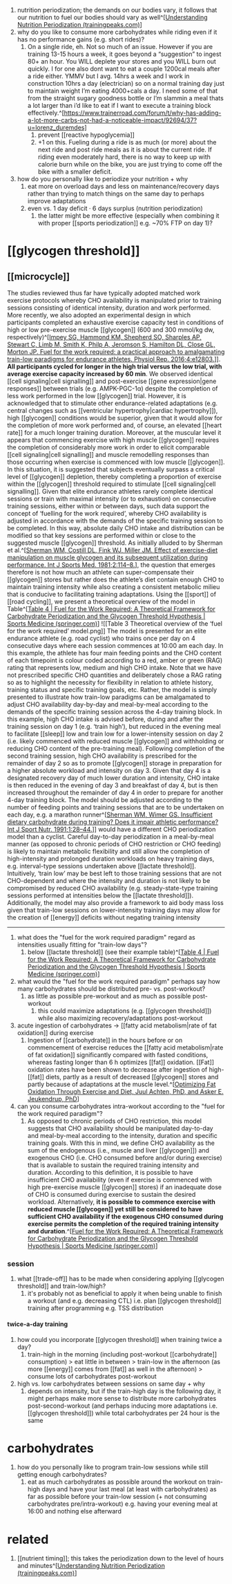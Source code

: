 1. nutrition periodization; the demands on our bodies vary, it follows that our nutrition to fuel our bodies should vary as well^[[Understanding Nutrition Periodization (trainingpeaks.com)](https://www.trainingpeaks.com/blog/understanding-nutrition-periodization/)]
2. why do you like to consume more carbohydrates while riding even if it has no performance gains (e.g. short rides)?
	1. On a single ride, eh. Not so much of an issue. However if you are training 13-15 hours a week, it goes beyond a “suggestion” to ingest 80+ an hour. You WILL deplete your stores and you WILL burn out quickly. I for one also dont want to eat a couple 1200cal meals after a ride either. YMMV but I avg. 14hrs a week and I work in construction 10hrs a day (electrician) so on a normal training day just to maintain weight I’m eating 4000+cals a day. I need some of that from the straight sugary goodness bottle or I’m slammin a meal thats a lot larger than i’d like to eat if I want to execute a training block effectively.^[https://www.trainerroad.com/forum/t/why-has-adding-a-lot-more-carbs-not-had-a-noticeable-impact/92694/37?u=lorenz_duremdes]
		1. prevent [[reactive hypoglycemia]]
		2. +1 on this. Fueling during a ride is as much (or more) about the next ride and post ride meals as it is about the current ride. If riding even moderately hard, there is no way to keep up with calorie burn while on the bike, you are just trying to come off the bike with a smaller deficit.
3. how do you personally like to periodize your nutrition + why
	1. eat more on overload days and less on maintenance/recovery days rather than trying to match things on the same day to perhaps improve adaptations
	2. even vs. 1 day deficit · 6 days surplus (nutrition periodization)
		1. the latter might be more effective (especially when combining it with proper [[sports periodization]] e.g. ~70% FTP on day 1)?

# [[glycogen threshold]]
## [[microcycle]]
The studies reviewed thus far have typically adopted matched work exercise protocols whereby CHO availability is manipulated prior to training sessions consisting of identical intensity, duration and work performed. More recently, we also adopted an experimental design in which participants completed an exhaustive exercise capacity test in conditions of high or low pre-exercise muscle [[glycogen]] (600 and 300 mmol/kg dw, respectively)^[[Impey SG, Hammond KM, Shepherd SO, Sharples AP, Stewart C, Limb M, Smith K, Philp A, Jeromson S, Hamilton DL, Close GL, Morton JP. Fuel for the work required: a practical approach to amalgamating train-low paradigms for endurance athletes. Physiol Rep. 2016;4:e12803.](https://physoc.onlinelibrary.wiley.com/doi/full/10.14814/phy2.12803)]]. **All participants cycled for longer in the high trial versus the low trial, with average exercise capacity increased by 60 min**. We observed identical [[cell signaling|cell signalling]] and post-exercise [[gene expression|gene responses]] between trials (e.g. AMPK-PGC-1α) despite the completion of less work performed in the low [[glycogen]] trial. However, it is acknowledged that to stimulate other endurance-related adaptations (e.g. central changes such as [[ventricular hypertrophy|cardiac hypertrophy]]), high [[glycogen]] conditions would be superior, given that it would allow for the completion of more work performed and, of course, an elevated [[heart rate]] for a much longer training duration. Moreover, at the muscular level it appears that commencing exercise with high muscle [[glycogen]] requires the completion of considerably more work in order to elicit comparable [[cell signaling|cell signalling]] and muscle remodelling responses than those occurring when exercise is commenced with low muscle [[glycogen]]. In this situation, it is suggested that subjects eventually surpass a critical level of [[glycogen]] depletion, thereby completing a proportion of exercise within the [[glycogen]] threshold required to stimulate [[cell signaling|cell signalling]]. Given that elite endurance athletes rarely complete identical sessions or train with maximal intensity (or to exhaustion) on consecutive training sessions, either within or between days, such data support the concept of ‘fuelling for the work required’, whereby CHO availability is adjusted in accordance with the demands of the specific training session to be completed. In this way, absolute daily CHO intake and distribution can be modified so that key sessions are performed within or close to the suggested muscle [[glycogen]] threshold. As initially alluded to by Sherman et al.^[[Sherman WM, Costill DL, Fink WJ, Miller JM. Effect of exercise-diet manipulation on muscle glycogen and its subsequent utilization during performance. Int J Sports Med. 1981;2:114–8.](https://www.thieme-connect.de/products/ejournals/abstract/10.1055/s-2008-1034594)], the question that emerges therefore is not how much an athlete can super-compensate their [[glycogen]] stores but rather does the athlete’s diet contain enough CHO to maintain training intensity while also creating a consistent metabolic milieu that is conducive to facilitating training adaptations. Using the [[sport]] of [[road cycling]], we present a theoretical overview of the model in Table^[[Table 4 | Fuel for the Work Required: A Theoretical Framework for Carbohydrate Periodization and the Glycogen Threshold Hypothesis | Sports Medicine (springer.com)](https://link.springer.com/article/10.1007/s40279-018-0867-7/tables/4)]
![[Table 3 Theoretical overview of the ‘fuel for the work required’ model.png]]
The model is presented for an elite endurance athlete (e.g. road cyclist) who trains once per day on 4 consecutive days where each session commences at 10:00 am each day. In this example, the athlete has four main feeding points and the CHO content of each timepoint is colour coded according to a red, amber or green (RAG) rating that represents low, medium and high CHO intake. Note that we have not prescribed specific CHO quantities and deliberately chose a RAG rating so as to highlight the necessity for flexibility in relation to athlete history, training status and specific training goals, etc. Rather, the model is simply presented to illustrate how train-low paradigms can be amalgamated to adjust CHO availability day-by-day and meal-by-meal according to the demands of the specific training session across the 4-day training block. In this example, high CHO intake is advised before, during and after the training session on day 1 (e.g. ‘train high’), but reduced in the evening meal to facilitate [[sleep]] low and train low for a lower-intensity session on day 2 (i.e. likely commenced with reduced muscle [[glycogen]] and withholding or reducing CHO content of the pre-training meal). Following completion of the second training session, high CHO availability is prescribed for the remainder of day 2 so as to promote [[glycogen]] storage in preparation for a higher absolute workload and intensity on day 3. Given that day 4 is a designated recovery day of much lower duration and intensity, CHO intake is then reduced in the evening of day 3 and breakfast of day 4, but is then increased throughout the remainder of day 4 in order to prepare for another 4-day training block. The model should be adjusted according to the number of feeding points and training sessions that are to be undertaken on each day, e.g. a marathon runner^[[Sherman WM, Wimer GS. Insufficient dietary carbohydrate during training? Does it impair athletic performance? Int J Sport Nutr. 1991;1:28–44.](https://link.springer.com/article/10.1007/s40279-018-0867-7#ref-CR7)]] would have a different CHO periodization model than a cyclist. Careful day-to-day periodization in a meal-by-meal manner (as opposed to chronic periods of CHO restriction or CHO feeding) is likely to maintain metabolic flexibility and still allow the completion of high-intensity and prolonged duration workloads on heavy training days, e.g. interval-type sessions undertaken above [[lactate threshold]]. Intuitively, ‘train low’ may be best left to those training sessions that are not CHO-dependent and where the intensity and duration is not likely to be compromised by reduced CHO availability (e.g. steady-state-type training sessions performed at intensities below the [[lactate threshold]]). Additionally, the model may also provide a framework to aid body mass loss given that train-low sessions on lower-intensity training days may allow for the creation of [[energy]] deficits without negating training intensity

---
1. what does the "fuel for the work required paradigm" regard as intensities usually fitting for "train-low days"?
	1. below [[lactate threshold]] (see their example table)^[[Table 4 | Fuel for the Work Required: A Theoretical Framework for Carbohydrate Periodization and the Glycogen Threshold Hypothesis | Sports Medicine (springer.com)](https://link.springer.com/article/10.1007/s40279-018-0867-7/tables/4)]
2. what would the "fuel for the work required paradigm" perhaps say how many carbohydrates should be distributed pre- vs. post-workout?
	1. as little as possible pre-workout and as much as possible post-workout
		1. this could maximize adaptations (e.g. [[glycogen threshold]]) while also maximizing recovery/adaptations post-workout
3. acute ingestion of carbohydrates → [[fatty acid metabolism|rate of fat oxidation]] during exercise
	1. Ingestion of [[carbohydrate]] in the hours before or on commencement of exercise reduces the [[fatty acid metabolism|rate of fat oxidation]] significantly compared with fasted conditions, whereas fasting longer than 6 h optimizes [[fat]] oxidation. [[Fat]] oxidation rates have been shown to decrease after ingestion of high-[[fat]] diets, partly as a result of decreased [[glycogen]] stores and partly because of adaptations at the muscle level.^[[Optimizing Fat Oxidation Through Exercise and Diet, Juul Achten, PhD, and Asker E. Jeukendrup, PhD](https://pubmed.ncbi.nlm.nih.gov/15212756/)]
4. can you consume carbohydrates intra-workout according to the "fuel for the work required paradigm"?
	1. As opposed to chronic periods of CHO restriction, this model suggests that CHO availability should be manipulated day-to-day and meal-by-meal according to the intensity, duration and specific training goals. With this in mind, we define CHO availability as the sum of the endogenous (i.e., muscle and liver [[glycogen]]) and exogenous CHO (i.e. CHO consumed before and/or during exercise) that is available to sustain the required training intensity and duration. According to this definition, it is possible to have insufficient CHO availability (even if exercise is commenced with high pre-exercise muscle [[glycogen]] stores) if an inadequate dose of CHO is consumed during exercise to sustain the desired workload. Alternatively, **it is possible to commence exercise with reduced muscle [[glycogen]] yet still be considered to have sufficient CHO availability if the exogenous CHO consumed during exercise permits the completion of the required training intensity and duration**.^[[Fuel for the Work Required: A Theoretical Framework for Carbohydrate Periodization and the Glycogen Threshold Hypothesis | Sports Medicine (springer.com)](https://link.springer.com/article/10.1007/s40279-018-0867-7)]

### session
1. what [[trade-off]] has to be made when considering applying [[glycogen threshold]] and train-low/high?
	1. it's probably not as beneficial to apply it when being unable to finish a workout (and e.g. decreasing CTL) i.e. plan [[glycogen threshold]] training after programming e.g. TSS distribution

#### twice-a-day training
1. how could you incorporate [[glycogen threshold]] when training twice a day?
	1. train-high in the morning (including post-workout [[carbohydrate]] consumption) > eat little in between > train-low in the afternoon (as more [[energy]] comes from [[fat]] as well in the afternoon) > consume lots of carbohydrates post-workout
2. high vs. low carbohydrates between sessions on same day + why
	1. depends on intensity, but if the train-high day is the following day, it might perhaps make more sense to distribute more carbohydrates post-second-workout (and perhaps inducing more adaptations i.e. [[glycogen threshold]]) while total carbohydrates per 24 hour is the same

# carbohydrates
1. how do you personally like to program train-low sessions while still getting enough carbohydrates?
	1. eat as much carbohydrates as possible around the workout on train-high days and have your last meal (at least with carbohydrates) as far as possible before your train-low session (+ not consuming carbohydrates pre/intra-workout) e.g. having your evening meal at 16:00 and nothing else afterward

# related
1. [[nutrient timing]]; this takes the periodization down to the level of hours and minutes^[[Understanding Nutrition Periodization (trainingpeaks.com)](https://www.trainingpeaks.com/blog/understanding-nutrition-periodization/)]